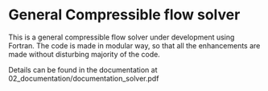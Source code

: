 # General Compressible flow solver
This is a general compressible flow solver under development using Fortran.
The code is made in modular way, so that all the enhancements are made
without disturbing majority of the code.

Details can be found in the documentation at 02_documentation/documentation_solver.pdf
